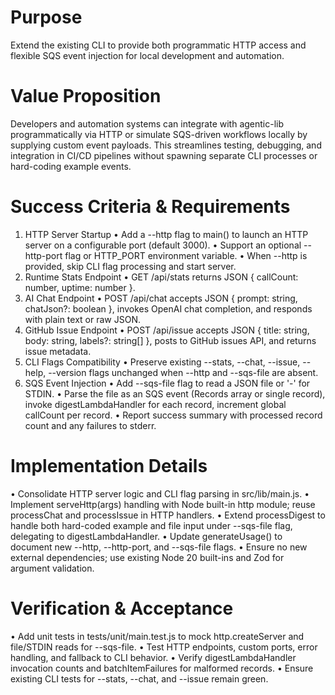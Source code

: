 # Purpose
Extend the existing CLI to provide both programmatic HTTP access and flexible SQS event injection for local development and automation.

# Value Proposition
Developers and automation systems can integrate with agentic-lib programmatically via HTTP or simulate SQS-driven workflows locally by supplying custom event payloads. This streamlines testing, debugging, and integration in CI/CD pipelines without spawning separate CLI processes or hard-coding example events.

# Success Criteria & Requirements
1. HTTP Server Startup
   • Add a --http flag to main() to launch an HTTP server on a configurable port (default 3000).
   • Support an optional --http-port <port> flag or HTTP_PORT environment variable.
   • When --http is provided, skip CLI flag processing and start server.
2. Runtime Stats Endpoint
   • GET /api/stats returns JSON { callCount: number, uptime: number }.
3. AI Chat Endpoint
   • POST /api/chat accepts JSON { prompt: string, chatJson?: boolean }, invokes OpenAI chat completion, and responds with plain text or raw JSON.
4. GitHub Issue Endpoint
   • POST /api/issue accepts JSON { title: string, body: string, labels?: string[] }, posts to GitHub issues API, and returns issue metadata.
5. CLI Flags Compatibility
   • Preserve existing --stats, --chat, --issue, --help, --version flags unchanged when --http and --sqs-file are absent.
6. SQS Event Injection
   • Add --sqs-file <path> flag to read a JSON file or '-' for STDIN.
   • Parse the file as an SQS event (Records array or single record), invoke digestLambdaHandler for each record, increment global callCount per record.
   • Report success summary with processed record count and any failures to stderr.

# Implementation Details
• Consolidate HTTP server logic and CLI flag parsing in src/lib/main.js.
• Implement serveHttp(args) handling with Node built-in http module; reuse processChat and processIssue in HTTP handlers.
• Extend processDigest to handle both hard-coded example and file input under --sqs-file flag, delegating to digestLambdaHandler.
• Update generateUsage() to document new --http, --http-port, and --sqs-file flags.
• Ensure no new external dependencies; use existing Node 20 built-ins and Zod for argument validation.

# Verification & Acceptance
• Add unit tests in tests/unit/main.test.js to mock http.createServer and file/STDIN reads for --sqs-file.
• Test HTTP endpoints, custom ports, error handling, and fallback to CLI behavior.
• Verify digestLambdaHandler invocation counts and batchItemFailures for malformed records.
• Ensure existing CLI tests for --stats, --chat, and --issue remain green.